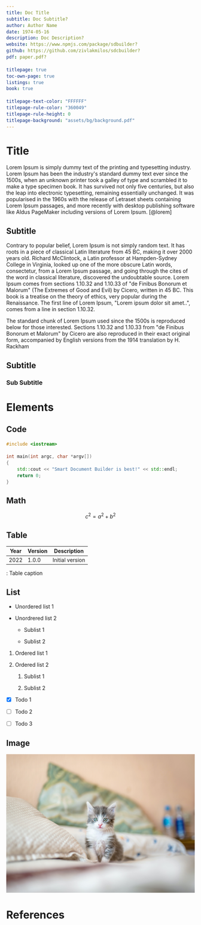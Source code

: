 ```yaml
---
title: Doc Title
subtitle: Doc Subtitle?
author: Author Name
date: 1974-05-16
description: Doc Description?
website: https://www.npmjs.com/package/sdbuilder?
github: https://github.com/zivlakmilos/sdcbuilder?
pdf: paper.pdf?

titlepage: true
toc-own-page: true
listings: true
book: true

titlepage-text-color: "FFFFFF"
titlepage-rule-color: "360049"
titlepage-rule-height: 0
titlepage-background: "assets/bg/background.pdf"
---
```


# Title

Lorem Ipsum is simply dummy text of the printing and typesetting industry. Lorem Ipsum has been the industry's standard dummy text ever since the 1500s, when an unknown printer took a galley of type and scrambled it to make a type specimen book. It has survived not only five centuries, but also the leap into electronic typesetting, remaining essentially unchanged. It was popularised in the 1960s with the release of Letraset sheets containing Lorem Ipsum passages, and more recently with desktop publishing software like Aldus PageMaker including versions of Lorem Ipsum. [@lorem]

## Subtitle

Contrary to popular belief, Lorem Ipsum is not simply random text. It has roots in a piece of classical Latin literature from 45 BC, making it over 2000 years old. Richard McClintock, a Latin professor at Hampden-Sydney College in Virginia, looked up one of the more obscure Latin words, consectetur, from a Lorem Ipsum passage, and going through the cites of the word in classical literature, discovered the undoubtable source. Lorem Ipsum comes from sections 1.10.32 and 1.10.33 of "de Finibus Bonorum et Malorum" (The Extremes of Good and Evil) by Cicero, written in 45 BC. This book is a treatise on the theory of ethics, very popular during the Renaissance. The first line of Lorem Ipsum, "Lorem ipsum dolor sit amet..", comes from a line in section 1.10.32.

The standard chunk of Lorem Ipsum used since the 1500s is reproduced below for those interested. Sections 1.10.32 and 1.10.33 from "de Finibus Bonorum et Malorum" by Cicero are also reproduced in their exact original form, accompanied by English versions from the 1914 translation by H. Rackham

## Subtitle

### Sub Subtitle

# Elements

## Code

```cpp
#include <iostream>

int main(int argc, char *argv[])
{
    std::cout << "Smart Document Builder is best!" << std::endl;
    return 0;
}
```

## Math

$$
c^2 = a^2 + b^2
$$

## Table

| Year | Version | Description     |
| ---- | ------- | --------------- |
| 2022 | 1.0.0   | Initial version |

: Table caption

## List

- Unordered list 1

- Unordrered list 2
  
  - Sublist 1
  
  - Sublist 2
1. Ordered list 1

2. Ordered list 2
   
   1. Sublist 1
   
   2. Sublist 2
- [x] Todo 1

- [ ] Todo 2

- [ ] Todo 3

## Image

![Image caption](assets/13d580cb96dd15b24c1802b4f0236c3a10b6b168.jpg)

# References
